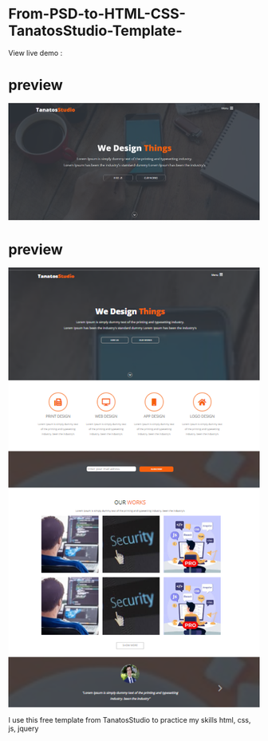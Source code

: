 # From-PSD-to-HTML-CSS-TanatosStudio-Template-
View live demo : 

# preview
<img src="./images/preview.PNG" alt="preview 1">

# preview
<img src="./images/preview_2.PNG" alt="preview 2">

I use this free template from TanatosStudio to practice my skills html, css, js, jquery

